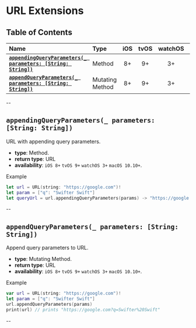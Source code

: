 # URL Extensions


## Table of Contents
| Name | Type | iOS | tvOS | watchOS | macOS |
|:--- | :--- | :---: | :---: | :---: | :---: |
| [**`appendingQueryParameters(_ parameters: [String: String])`**]() | Method | 8+ | 9+ | 3+ | 10.10+ |
| [**`appendQueryParameters(_ parameters: [String: String])`**]() | Mutating Method | 8+ | 9+ | 3+ | 10.10+ |

--


## `appendingQueryParameters(_ parameters: [String: String])`
URL with appending query parameters.

 - **type**: Method.
 - **return type**: URL
 - **availability**: `iOS 8+` `tvOS 9+` `watchOS 3+` `macOS 10.10+`.

Example

```swift
let url = URL(string: "https://google.com")!
let param = ["q": "Swifter Swift"]
let queryUrl = url.appendingQueryParameters(params) -> "https://google.com?q=Swifter%20Swift"
```


--


## `appendQueryParameters(_ parameters: [String: String])`
Append query parameters to URL.

 - **type**: Mutating Method.
 - **return type**: URL
 - **availability**: `iOS 8+` `tvOS 9+` `watchOS 3+` `macOS 10.10+`.

Example

```swift
var url = URL(string: "https://google.com")!
let param = ["q": "Swifter Swift"]
url.appendQueryParameters(params)
print(url) // prints "https://google.com?q=Swifter%20Swift"
```


--